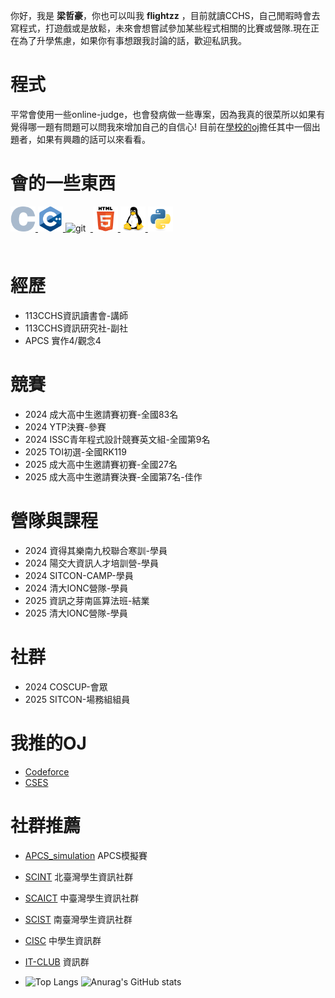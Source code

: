 
你好，我是 **梁哲豪**，你也可以叫我 **flightzz**  ，目前就讀CCHS，自己閒暇時會去寫程式，打遊戲或是放鬆，未來會想嘗試參加某些程式相關的比賽或營隊.現在正在為了升學焦慮，如果你有事想跟我討論的話，歡迎私訊我。

# 程式
平常會使用一些online-judge，也會發病做一些專案，因為我真的很菜所以如果有覺得哪一題有問題可以問我來增加自己的自信心!
目前在[學校的oj](https://judge.cchs.chc.edu.tw/)擔任其中一個出題者，如果有興趣的話可以來看看。
# 會的一些東西
<p align="left" style="display:inline">
  <a href="https://www.cprogramming.com/" target="_blank" rel="noreferrer">
    <img src="https://raw.githubusercontent.com/devicons/devicon/master/icons/c/c-original.svg" alt="c" width="40" height="40" style="display:inline-block;"/>
  </a>
  <a href="https://www.w3schools.com/cpp/" target="_blank" rel="noreferrer">
    <img src="https://raw.githubusercontent.com/devicons/devicon/master/icons/cplusplus/cplusplus-original.svg" alt="cplusplus" width="40" height="40" style="display:inline-block;"/>
  </a>
  <a href="https://git-scm.com/" target="_blank" rel="noreferrer">
    <img src="https://www.vectorlogo.zone/logos/git-scm/git-scm-icon.svg" alt="git" width="40" height="40" style="display:inline-block;"/>
  </a>
  <a href="https://www.w3.org/html/" target="_blank" rel="noreferrer">
    <img src="https://raw.githubusercontent.com/devicons/devicon/master/icons/html5/html5-original-wordmark.svg" alt="html5" width="40" height="40" style="display:inline-block;"/>
  </a>
  <a href="https://www.linux.org/" target="_blank" rel="noreferrer">
    <img src="https://raw.githubusercontent.com/devicons/devicon/master/icons/linux/linux-original.svg" alt="linux" width="40" height="40" style="display:inline-block;"/>
  </a>
  <a href="https://www.python.org" target="_blank" rel="noreferrer">
    <img src="https://raw.githubusercontent.com/devicons/devicon/master/icons/python/python-original.svg" alt="python" width="40" height="40" style="display:inline-block;"/>
  </a>
</p>

# 經歷
* 113CCHS資訊讀書會-講師
* 113CCHS資訊研究社-副社
* APCS 實作4/觀念4

# 競賽
* 2024 成大高中生邀請賽初賽-全國83名
* 2024 YTP決賽-參賽
* 2024 ISSC青年程式設計競賽英文組-全國第9名
* 2025 TOI初選-全國RK119
* 2025 成大高中生邀請賽初賽-全國27名
* 2025 成大高中生邀請賽決賽-全國第7名-佳作

# 營隊與課程
* 2024 資得其樂南九校聯合寒訓-學員
* 2024 陽交大資訊人才培訓營-學員
* 2024 SITCON-CAMP-學員
* 2024 清大IONC營隊-學員
* 2025 資訊之芽南區算法班-結業
* 2025 清大IONC營隊-學員

# 社群
* 2024 COSCUP-會眾
* 2025 SITCON-場務組組員

# 我推的OJ
* [Codeforce](https://codeforces.com/profile/flightzz)
* [CSES](https://cses.fi/problemset/user/224562/)

# 社群推薦
* [APCS_simulation](https://discord.gg/ghe48J7ypF) APCS模擬賽
* [SCINT](https://scint.org/) 北臺灣學生資訊社群
* [SCAICT](https://scaict.org/) 中臺灣學生資訊社群
* [SCIST](https://scist.org/) 南臺灣學生資訊社群
* [CISC](https://discord.gg/cisc) 中學生資訊群
* [IT-CLUB](https://github.com/HackerSir/ITClubAwesome) 資訊群

* ![Top Langs](https://github-readme-stats.vercel.app/api/top-langs/?username=flightzzz&layout=compact)
![Anurag's GitHub stats](https://github-readme-stats.vercel.app/api?username=flightzzz&show_icons=true&theme=radical)

